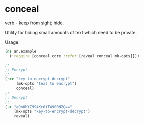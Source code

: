 # conceal
verb - keep from sight; hide.


Utility for hiding small amounts of text which need to be private.

Usage:
```clojure
(ns an.example 
  (:require [conceal.core :refer [reveal conceal mk-opts]]))

;;  
;; Encrypt
;;
(->> "key-to-encrypt-decrypt"
     (mk-opts "text to encrypt")
     conceal) 
;;
;; Decrypt
;;       
(-> "aOoOhYZ9S4Kr0iTW900NZQ=="
    (mk-opts "key-to-encrypt-decrypt")
    reveal) 
```
